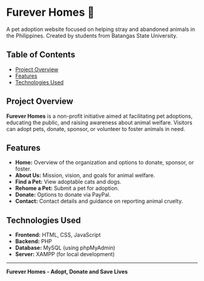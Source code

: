 # Furever Homes 🐾
A pet adoption website focused on helping stray and abandoned animals in the Philippines. Created by students from Batangas State University.

## Table of Contents
- [Project Overview](#project-overview)
- [Features](#features)
- [Technologies Used](#technologies-used)

## Project Overview
**Furever Homes** is a non-profit initiative aimed at facilitating pet adoptions, educating the public, and raising awareness about animal welfare. Visitors can adopt pets, donate, sponsor, or volunteer to foster animals in need.

## Features
- **Home:** Overview of the organization and options to donate, sponsor, or foster.
- **About Us:** Mission, vision, and goals for animal welfare.
- **Find a Pet:** View adoptable cats and dogs.
- **Rehome a Pet:** Submit a pet for adoption.
- **Donate:** Options to donate via PayPal.
- **Contact:** Contact details and guidance on reporting animal cruelty.

## Technologies Used
- **Frontend:** HTML, CSS, JavaScript
- **Backend:** PHP
- **Database:** MySQL (using phpMyAdmin)
- **Server:** XAMPP (for local development)

---

**Furever Homes - Adopt, Donate and Save Lives**
